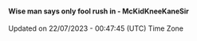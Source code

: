 #### Wise man says only fool rush in - McKidKneeKaneSir
Updated on 22/07/2023 - 00:47:45 (UTC) Time Zone
